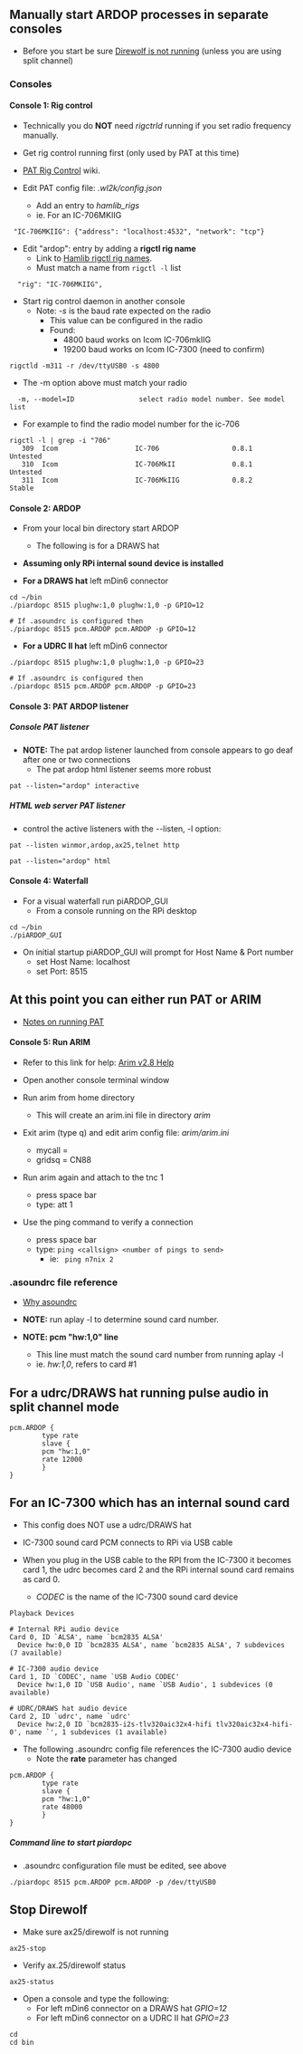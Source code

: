 ## Manually start ARDOP processes in separate consoles

* Before you start be sure [Direwolf is not running](#stop-direwolf) (unless you are using split channel)

### Consoles

#### Console 1: Rig control

* Technically you do __NOT__ need _rigctrld_ running if you set radio frequency manually.
* Get rig control running first (only used by PAT at this time)

* [PAT Rig Control](https://github.com/la5nta/pat/wiki/Rig-control) wiki.
* Edit PAT config file: _.wl2k/config.json_
  * Add an entry to _hamlib_rigs_
  * ie. For an IC-706MKIIG
```
 "IC-706MKIIG": {"address": "localhost:4532", "network": "tcp"}
```
  * Edit "ardop": entry by adding a __rigctl rig name__
    * Link to [Hamlib rigctl rig names](https://github.com/Hamlib/Hamlib/wiki/Supported-Radios).
    * Must match a name from ```rigctl -l``` list
```
  "rig": "IC-706MKIIG",
```

* Start rig control daemon in another console
  * Note: _-s_ is the baud rate expected on the radio
    * This value can be configured in the radio
    * Found:
      * 4800 baud works on Icom IC-706mkIIG
      * 19200 baud works on Icom IC-7300 (need to confirm)
```
rigctld -m311 -r /dev/ttyUSB0 -s 4800
```
* The -m option above must match your radio
```
  -m, --model=ID                select radio model number. See model list
```
* For example to find the radio model number for the ic-706
```
rigctl -l | grep -i "706"
   309  Icom                   IC-706                  0.8.1           Untested
   310  Icom                   IC-706MkII              0.8.1           Untested
   311  Icom                   IC-706MkIIG             0.8.2           Stable
```

#### Console 2: ARDOP

* From your local bin directory start ARDOP
  * The following is for a DRAWS hat

* __Assuming only RPi internal sound device is installed__
* __For a DRAWS hat__ left mDin6 connector
```
cd ~/bin
./piardopc 8515 plughw:1,0 plughw:1,0 -p GPIO=12

# If .asoundrc is configured then
./piardopc 8515 pcm.ARDOP pcm.ARDOP -p GPIO=12
```
* __For a UDRC II hat__ left mDin6 connector
```
./piardopc 8515 plughw:1,0 plughw:1,0 -p GPIO=23

# If .asoundrc is configured then
./piardopc 8515 pcm.ARDOP pcm.ARDOP -p GPIO=23
```

#### Console 3: PAT ARDOP listener
##### Console PAT listener

* **NOTE:** The pat ardop listener launched from console appears to go deaf after one or two connections
  * The pat ardop html listener seems more robust

```
pat --listen="ardop" interactive
```
##### HTML web server PAT listener
*  control the active listeners with the --listen, -l option:
```
pat --listen winmor,ardop,ax25,telnet http
```
```
pat --listen="ardop" html
```

#### Console 4: Waterfall

* For a visual waterfall run piARDOP_GUI
  * From a console running on the RPi desktop
```
cd ~/bin
./piARDOP_GUI
```
* On initial startup piARDOP_GUI will prompt for Host Name & Port number
  * set Host Name: localhost
  * set Port: 8515

## At this point you can either run **PAT** or **ARIM**

* [Notes on running PAT](https://github.com/nwdigitalradio/n7nix/blob/master/email/pat/README.md)

#### Console 5: Run ARIM
* Refer to this link for help: [Arim v2.8 Help](https://www.whitemesa.net/arim/arim.html)
* Open another console terminal window
* Run arim from home directory
  * This will create an arim.ini file in directory _arim_
* Exit arim (type q) and edit arim config file: _arim/arim.ini_
  * mycall =
  * gridsq = CN88

* Run arim again and attach to the tnc 1
  * press space bar
  * type: att 1

* Use the ping command to verify a connection
  * press space bar
  * type: ```ping <callsign> <number of pings to send>```
    * ie: ``` ping n7nix 2```


### .asoundrc file reference

* [Why asoundrc](https://www.alsa-project.org/wiki/Asoundrc)

* __NOTE:__ run aplay -l to determine sound card number.
* __NOTE: pcm "hw:1,0" line__
  * This line must match the sound card number from running aplay -l
  * ie. _hw:1,0_, refers to card #1


## For a udrc/DRAWS hat running pulse audio in split channel mode


```
pcm.ARDOP {
        type rate
        slave {
        pcm "hw:1,0"
        rate 12000
        }
}
```

## For an IC-7300 which has an internal sound card

* This config does NOT use a udrc/DRAWS hat
* IC-7300 sound card PCM connects to RPi via USB cable

* When you plug in the USB cable to the RPI from the IC-7300 it
becomes card 1, the udrc becomes card 2 and the RPi internal sound
card remains as card 0.
  * _CODEC_ is the name of the IC-7300 sound card device

```
Playback Devices

# Internal RPi audio device
Card 0, ID `ALSA', name `bcm2835 ALSA'
  Device hw:0,0 ID `bcm2835 ALSA', name `bcm2835 ALSA', 7 subdevices (7 available)

# IC-7300 audio device
Card 1, ID `CODEC', name `USB Audio CODEC'
  Device hw:1,0 ID `USB Audio', name `USB Audio', 1 subdevices (0 available)

# UDRC/DRAWS hat audio device
Card 2, ID `udrc', name `udrc'
  Device hw:2,0 ID `bcm2835-i2s-tlv320aic32x4-hifi tlv320aic32x4-hifi-0', name `', 1 subdevices (1 available)
```

* The following .asoundrc config file references the IC-7300 audio device
  * Note the __rate__ parameter has changed
```
pcm.ARDOP {
        type rate
        slave {
        pcm "hw:1,0"
        rate 48000
        }
}
```
##### Command line to start piardopc

* .asoundrc configuration file must be edited, see above

```
./piardopc 8515 pcm.ARDOP pcm.ARDOP -p /dev/ttyUSB0
```

## Stop Direwolf

* Make sure ax25/direwolf is not running
```
ax25-stop
```
* Verify ax.25/direwolf status
```
ax25-status
```
* Open a console and type the following:
  * For left mDin6 connector on a DRAWS hat _GPIO=12_
  * For left mDin6 connector on a UDRC II hat _GPIO=23_

```
cd
cd bin
```
